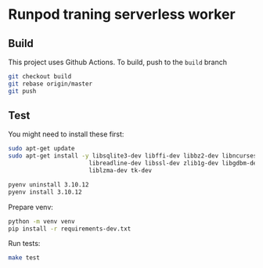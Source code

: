 # Runpod traning serverless worker

## Build

This project uses Github Actions. To build, push to the `build` branch
```bash
git checkout build
git rebase origin/master
git push
```

## Test

You might need to install these first:

```bash
sudo apt-get update
sudo apt-get install -y libsqlite3-dev libffi-dev libbz2-dev libncurses-dev \
                       libreadline-dev libssl-dev zlib1g-dev libgdbm-dev \
                       liblzma-dev tk-dev

pyenv uninstall 3.10.12
pyenv install 3.10.12
```

Prepare venv:

```bash
python -m venv venv
pip install -r requirements-dev.txt
```

Run tests:

```bash
make test
```